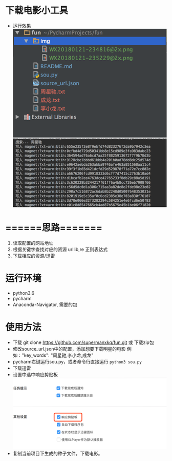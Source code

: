 # 下载电影小工具

* 运行效果
    ![运行效果](https://github.com/supermanxkq/fun/blob/master/img/WX20180122-000056@2x.png?raw=true)
    ![运行效果](https://github.com/supermanxkq/fun/blob/master/img/WX20180121-235229@2x.png?raw=true)
# ======思路=======
1. 读取配置的网站地址
2. 根据关键字查找对应的资源  urllib,re 正则表达式
3. 下载相应的资源/迅雷

# 运行环境
   * python3.6
   * pycharm
   * Anaconda-Navigator, 需要的包

# 使用方法

* 下载 git clone https://github.com/supermanxkq/fun.git 或 下载zip包
* 修改source_url.json中的配置，添加想要下载明星的电影    例如："key_words": "周星驰,李小龙,成龙"
* pycharm右键运行sou.py，或者命令行直接运行 ```python3 sou.py```
* 下载迅雷
* 设置中选中响应剪贴板
   ![选中响应剪贴板](https://github.com/supermanxkq/fun/blob/master/img/WX20180121-234816@2x.png?raw=true)
* 复制当前项目下生成的种子文件，下载电影。